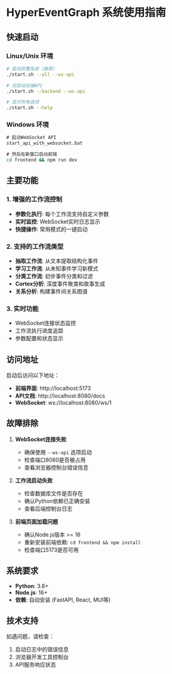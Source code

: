 # HyperEventGraph 系统使用指南

## 快速启动

### Linux/Unix 环境
```bash
# 启动完整系统（推荐）
./start.sh --all --ws-api

# 仅启动后端API
./start.sh --backend --ws-api

# 显示所有选项
./start.sh --help
```

### Windows 环境
```cmd
# 启动WebSocket API
start_api_with_websocket.bat

# 然后在新窗口启动前端
cd frontend && npm run dev
```

## 主要功能

### 1. 增强的工作流控制
- **参数化执行**: 每个工作流支持自定义参数
- **实时监控**: WebSocket实时日志显示
- **快捷操作**: 常用模式的一键启动

### 2. 支持的工作流类型
- **抽取工作流**: 从文本提取结构化事件
- **学习工作流**: 从未知事件学习新模式
- **分类工作流**: 初步事件分类和过滤
- **Cortex分析**: 深度事件聚类和故事生成
- **关系分析**: 构建事件间关系图谱

### 3. 实时功能
- WebSocket连接状态监控
- 工作流执行进度追踪  
- 参数配置和状态显示

## 访问地址

启动后访问以下地址：

- **前端界面**: http://localhost:5173
- **API文档**: http://localhost:8080/docs  
- **WebSocket**: ws://localhost:8080/ws/1

## 故障排除

1. **WebSocket连接失败**
   - 确保使用 `--ws-api` 选项启动
   - 检查端口8080是否被占用
   - 查看浏览器控制台错误信息

2. **工作流启动失败**  
   - 检查数据库文件是否存在
   - 确认Python依赖已正确安装
   - 查看后端控制台日志

3. **前端页面加载问题**
   - 确认Node.js版本 >= 16
   - 重新安装前端依赖: `cd frontend && npm install`
   - 检查端口5173是否可用

## 系统要求

- **Python**: 3.8+
- **Node.js**: 16+
- **依赖**: 自动安装 (FastAPI, React, MUI等)

## 技术支持

如遇问题，请检查：
1. 启动日志中的错误信息
2. 浏览器开发工具控制台
3. API服务响应状态
